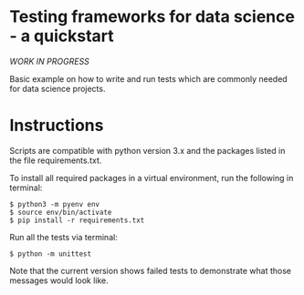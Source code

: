 # Testing frameworks for data science - a quickstart

*WORK IN PROGRESS*

Basic example on how to write and run tests which are commonly needed for data science projects.

# Instructions

Scripts are compatible with python version 3.x and the packages listed in the file requirements.txt.

To install all required packages in a virtual environment, run the following in terminal:

```
$ python3 -m pyenv env
$ source env/bin/activate
$ pip install -r requirements.txt
```

Run all the tests via terminal:

```
$ python -m unittest
```

Note that the current version shows failed tests to demonstrate what those messages would look like.

